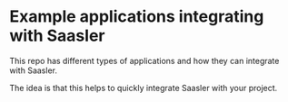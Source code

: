 # Example applications integrating with Saasler

This repo has different types of applications and how they can integrate with Saasler.

The idea is that this helps to quickly integrate Saasler with your project.